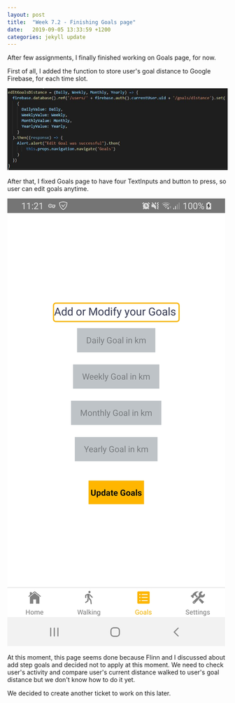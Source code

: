 ```yaml
---
layout: post
title:  "Week 7.2 - Finishing Goals page"
date:   2019-09-05 13:33:59 +1200
categories: jekyll update
---
```


After few assignments, I finally finished working on Goals page, for now.

First of all, I added the function to store user's goal distance to Google Firebase, for each time slot.

![editGoalsDistance function](/assets/img/Week_7_2_1.JPG)

After that, I fixed Goals page to have four TextInputs and button to press, so user can edit goals anytime.

![Goals page after this ticket](/assets/img/Week_7_2_2.jpg)

At this moment, this page seems done because Flinn and I discussed about add step goals and decided not to apply at this moment.
We need to check user's activity and compare user's current distance walked to user's goal distance but we don't know how to do it yet.

We decided to create another ticket to work on this later.